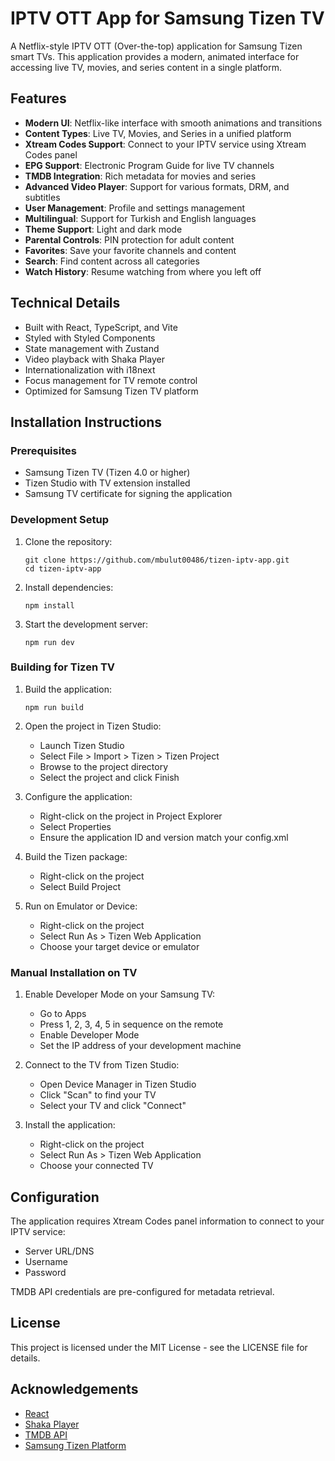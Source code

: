 # IPTV OTT App for Samsung Tizen TV

A Netflix-style IPTV OTT (Over-the-top) application for Samsung Tizen smart TVs. This application provides a modern, animated interface for accessing live TV, movies, and series content in a single platform.

## Features

- **Modern UI**: Netflix-like interface with smooth animations and transitions
- **Content Types**: Live TV, Movies, and Series in a unified platform
- **Xtream Codes Support**: Connect to your IPTV service using Xtream Codes panel
- **EPG Support**: Electronic Program Guide for live TV channels
- **TMDB Integration**: Rich metadata for movies and series
- **Advanced Video Player**: Support for various formats, DRM, and subtitles
- **User Management**: Profile and settings management
- **Multilingual**: Support for Turkish and English languages
- **Theme Support**: Light and dark mode
- **Parental Controls**: PIN protection for adult content
- **Favorites**: Save your favorite channels and content
- **Search**: Find content across all categories
- **Watch History**: Resume watching from where you left off

## Technical Details

- Built with React, TypeScript, and Vite
- Styled with Styled Components
- State management with Zustand
- Video playback with Shaka Player
- Internationalization with i18next
- Focus management for TV remote control
- Optimized for Samsung Tizen TV platform

## Installation Instructions

### Prerequisites

- Samsung Tizen TV (Tizen 4.0 or higher)
- Tizen Studio with TV extension installed
- Samsung TV certificate for signing the application

### Development Setup

1. Clone the repository:
   ```
   git clone https://github.com/mbulut00486/tizen-iptv-app.git
   cd tizen-iptv-app
   ```

2. Install dependencies:
   ```
   npm install
   ```

3. Start the development server:
   ```
   npm run dev
   ```

### Building for Tizen TV

1. Build the application:
   ```
   npm run build
   ```

2. Open the project in Tizen Studio:
   - Launch Tizen Studio
   - Select File > Import > Tizen > Tizen Project
   - Browse to the project directory
   - Select the project and click Finish

3. Configure the application:
   - Right-click on the project in Project Explorer
   - Select Properties
   - Ensure the application ID and version match your config.xml

4. Build the Tizen package:
   - Right-click on the project
   - Select Build Project

5. Run on Emulator or Device:
   - Right-click on the project
   - Select Run As > Tizen Web Application
   - Choose your target device or emulator

### Manual Installation on TV

1. Enable Developer Mode on your Samsung TV:
   - Go to Apps
   - Press 1, 2, 3, 4, 5 in sequence on the remote
   - Enable Developer Mode
   - Set the IP address of your development machine

2. Connect to the TV from Tizen Studio:
   - Open Device Manager in Tizen Studio
   - Click "Scan" to find your TV
   - Select your TV and click "Connect"

3. Install the application:
   - Right-click on the project
   - Select Run As > Tizen Web Application
   - Choose your connected TV

## Configuration

The application requires Xtream Codes panel information to connect to your IPTV service:
- Server URL/DNS
- Username
- Password

TMDB API credentials are pre-configured for metadata retrieval.

## License

This project is licensed under the MIT License - see the LICENSE file for details.

## Acknowledgements

- [React](https://reactjs.org/)
- [Shaka Player](https://github.com/google/shaka-player)
- [TMDB API](https://www.themoviedb.org/documentation/api)
- [Samsung Tizen Platform](https://developer.samsung.com/smarttv/develop/specifications/tizen-specifications.html)
